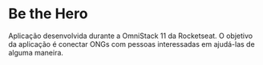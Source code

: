 # Be the Hero
Aplicação desenvolvida durante a OmniStack 11 da Rocketseat. O objetivo da aplicação é conectar ONGs com pessoas interessadas em ajudá-las de alguma maneira.
